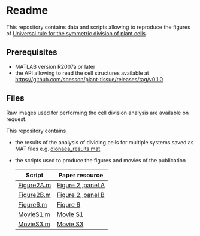 Readme
======

This repository contains data and scripts allowing to reproduce the figures of
[Universal rule for the symmetric division of plant cells](https://doi.org/10.1073/pnas.1011866108).

Prerequisites
-------------

*   MATLAB version R2007a or later
*   the API allowing to read the cell structures available at
    https://github.com/sbesson/plant-tissue/releases/tag/v0.1.0

Files
-----

Raw images used for performing the cell division analysis are available on request.

This repository contains

*   the results of the analysis of dividing cells for multiple systems saved as MAT files e.g. [dionaea_results.mat](dionaea_results.mat).

*   the scripts used to produce the figures and movies of the publication

    | Script | Paper resource |
    |--------|----------------|
    | [Figure2A.m](Figure2A.m) | [Figure 2, panel A](http://www.pnas.org/content/108/15/6294#F2) |
    | [Figure2B.m](Figure2A.m) | [Figure 2, panel B](http://www.pnas.org/content/108/15/6294#FB) |
    | [Figure6.m](Figure6.m) | [Figure 6](http://www.pnas.org/content/108/15/6294#F6) |
    | [MovieS1.m](MovieS3.m) | [Movie S1](http://www.pnas.org/content/108/15/6294/tab-figures-data) |
    | [MovieS3.m](MovieS3.m) | [Movie S3](http://www.pnas.org/content/108/15/6294/tab-figures-data) |
